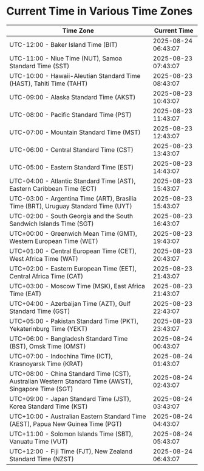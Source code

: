 # Current Time in Various Time Zones

| Time Zone | Current Time |
|-----------|--------------|
| UTC-12:00 - Baker Island Time (BIT) | 2025-08-24 06:43:07 |
| UTC-11:00 - Niue Time (NUT), Samoa Standard Time (SST) | 2025-08-23 07:43:07 |
| UTC-10:00 - Hawaii-Aleutian Standard Time (HAST), Tahiti Time (TAHT) | 2025-08-23 08:43:07 |
| UTC-09:00 - Alaska Standard Time (AKST) | 2025-08-23 10:43:07 |
| UTC-08:00 - Pacific Standard Time (PST) | 2025-08-23 11:43:07 |
| UTC-07:00 - Mountain Standard Time (MST) | 2025-08-23 12:43:07 |
| UTC-06:00 - Central Standard Time (CST) | 2025-08-23 13:43:07 |
| UTC-05:00 - Eastern Standard Time (EST) | 2025-08-23 14:43:07 |
| UTC-04:00 - Atlantic Standard Time (AST), Eastern Caribbean Time (ECT) | 2025-08-23 15:43:07 |
| UTC-03:00 - Argentina Time (ART), Brasília Time (BRT), Uruguay Standard Time (UYT) | 2025-08-23 15:43:07 |
| UTC-02:00 - South Georgia and the South Sandwich Islands Time (SGT) | 2025-08-23 16:43:07 |
| UTC±00:00 - Greenwich Mean Time (GMT), Western European Time (WET) | 2025-08-23 19:43:07 |
| UTC+01:00 - Central European Time (CET), West Africa Time (WAT) | 2025-08-23 20:43:07 |
| UTC+02:00 - Eastern European Time (EET), Central Africa Time (CAT) | 2025-08-23 21:43:07 |
| UTC+03:00 - Moscow Time (MSK), East Africa Time (EAT) | 2025-08-23 21:43:07 |
| UTC+04:00 - Azerbaijan Time (AZT), Gulf Standard Time (GST) | 2025-08-23 22:43:07 |
| UTC+05:00 - Pakistan Standard Time (PKT), Yekaterinburg Time (YEKT) | 2025-08-23 23:43:07 |
| UTC+06:00 - Bangladesh Standard Time (BST), Omsk Time (OMST) | 2025-08-24 00:43:07 |
| UTC+07:00 - Indochina Time (ICT), Krasnoyarsk Time (KRAT) | 2025-08-24 01:43:07 |
| UTC+08:00 - China Standard Time (CST), Australian Western Standard Time (AWST), Singapore Time (SGT) | 2025-08-24 02:43:07 |
| UTC+09:00 - Japan Standard Time (JST), Korea Standard Time (KST) | 2025-08-24 03:43:07 |
| UTC+10:00 - Australian Eastern Standard Time (AEST), Papua New Guinea Time (PGT) | 2025-08-24 04:43:07 |
| UTC+11:00 - Solomon Islands Time (SBT), Vanuatu Time (VUT) | 2025-08-24 05:43:07 |
| UTC+12:00 - Fiji Time (FJT), New Zealand Standard Time (NZST) | 2025-08-24 06:43:07 |
